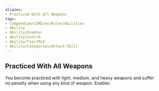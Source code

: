 ```yaml
---
aliases:
- Practiced With All Weapons
tags:
- Compendium/CSRD/en/Rules/Abilities
- Ability
- Ability/Enabler
- Ability/Cost/0
- Ability/Tier/Mid
- Ability/Categories/Attack-Skill
---
```


  
## Practiced With All Weapons  
You become practiced with light, medium, and heavy weapons and suffer no penalty when using any kind of weapon. Enabler.